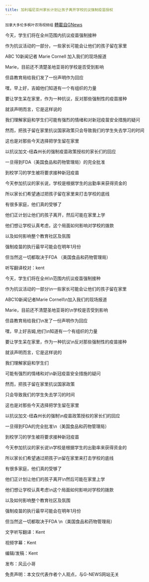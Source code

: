 ```yaml
---
title: 加利福尼亚州家长计划让孩子离开学校抗议强制疫苗授权
---
```

`加拿大多伦多枫叶农场视频组` [轉載自GNews](https://gnews.org/zh-hans/1610111/)

今天，学生们将在全州范围内抗议疫苗强制接种

作为抗议活动的一部分，一些家长可能会让他们的孩子留在家里

ABC 10新闻记者 Marie Cornell 加入我们的现场报道

Marie，目前还不清楚圣地亚哥的学校是否受到影响

但县教育局给我们发了一份声明作为回应

嘿，早上好，吉姆他们知道有一个有组织的力量

要让学生呆在家里，作为一种抗议，反对那些强制性的疫苗接种

就该声明而言，它是这样说的

我们理解家庭和学生们可能有强烈的情绪和对新冠疫苗安全措施的疑问

然而，把孩子留在家里抗议国家政策只会导致我们的学生失去学习的时间

这也是对那些今天选择把学生留在家里

以抗议加文-纽森州长的强制疫苗政策授权的家长们的回应

一旦得到FDA（美国食品和药物管理局）的完全批准

到校学习的学生被将要求接种新冠疫苗

今天参加抗议的家长说，学校是根据学生的出勤率来获得资金的

所以家长们希望通过把孩子留在家里来打击学校的底线

有很多家庭，他们真的受够了

他们正计划让他们的孩子离开，然后可能在家里上学

他们想让学校认真考虑，这个局面如何影响对学校的拨款

以及如何影响整个教育社区及氛围

强制疫苗的执行最早可能会在明年1月份

但当然这一切都取决于FDA （美国食品和药物管理局）

听写翻译校对：kent

今天，学生们将在全州\n范围内抗议疫苗强制接种

作为抗议活动的一部分\n一些家长可能会让他们的孩子留在家里

ABC10新闻记者Marie Cornell\n加入我们的现场报道

Marie，目前还不清楚圣地亚哥的\n学校是否受到影响

但县教育局给我们\n发了一份声明作为回应

嘿，早上好吉姆,他们\n知道有一个有组织的力量

要让学生呆在家里，作为一种抗议\n反对那些强制性的疫苗接种

就该声明而言，它是这样说的

我们理解家庭和学生们

可能有强烈的情绪和对\n新冠疫苗安全措施的疑问

然而，把孩子留在家里抗议国家政策

只会导致我们的学生失去学习的时间

这也是对那些今天选择把学生留在家里

以抗议加文-纽森州长的强制\n疫苗政策授权的家长们的回应

一旦得到FDA的完全批准\n（美国食品和药物管理局）

到校学习的学生被将要求接种新冠疫苗

今天参加抗议的家长说\n学校是根据学生的出勤率来获得资金的

所以家长们希望通过把孩子\n留在家里来打击学校的底线

有很多家庭，他们真的受够了

他们正计划让他们的孩子离开\n然后可能在家里上学

他们想让学校认真考虑\n这个局面如何影响对学校的拨款

以及如何影响整个教育社区及氛围

强制疫苗的执行最早可能会在明年1月份

但当然这一切都取决于FDA \n（美国食品和药物管理局）

文字听写翻译：Kent

视频字幕：Kent

编辑/发稿：Kent

发布：风云小哥

免责声明：本文仅代表作者个人观点，与G-NEWS网站无关
